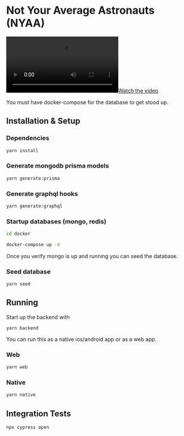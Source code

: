 # Not Your Average Astronauts (NYAA)

[![Watch the video](https://i.imgur.com/dltRfDd.mp4)](https://i.imgur.com/dltRfDd.mp4)

You must have docker-compose for the database to get stood up.

## Installation & Setup

### Dependencies

```bash
yarn install
```

### Generate mongodb prisma models

```bash
yarn generate:prisma
```

### Generate graphql hooks

```bash
yarn generate:graphql
```

### Startup databases (mongo, redis)

```bash
cd docker

docker-compose up -d
```

Once you verify mongo is up and running you can seed the database.

### Seed database

```bash
yarn seed
```

## Running

Start up the backend with

```
yarn backend
```

You can run this as a native ios/android app or as a web app.

### Web

```bash
yarn web
```

### Native

```bash
yarn native
```

## Integration Tests

```bash
npx cypress open
```
